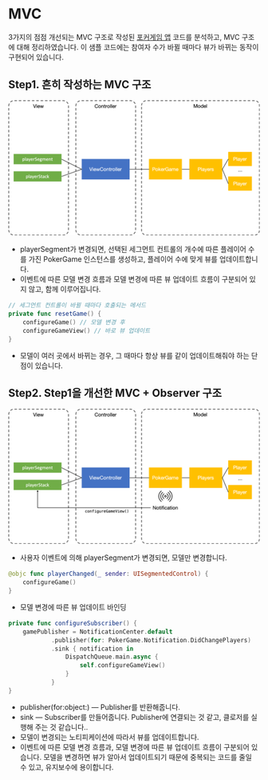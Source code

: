 # MVC

3가지의 점점 개선되는 MVC 구조로 작성된 [포커게임 앱][pokergameapp] 코드를 분석하고, MVC 구조에 대해 정리하였습니다. 이 샘플 코드에는 참여자 수가 바뀔 때마다 뷰가 바뀌는 동작이 구현되어 있습니다.

## Step1. 흔히 작성하는 MVC 구조

![MVC](MVC.png)

- playerSegment가 변경되면, 선택된 세그먼트 컨트롤의 개수에 따른 플레이어 수를 가진 PokerGame 인스턴스를 생성하고, 플레이어 수에 맞게 뷰를 업데이트합니다.
- 이벤트에 따른 모델 변경 흐름과 모델 변경에 따른 뷰 업데이트 흐름이 구분되어 있지 않고, 함께 이루어집니다.

```swift
// 세그먼트 컨트롤이 바뀔 때마다 호출되는 메서드
private func resetGame() {
    configureGame() // 모델 변경 후
    configureGameView() // 바로 뷰 업데이트
}
```

- 모델이 여러 곳에서 바뀌는 경우, 그 때마다 항상 뷰를 같이 업데이트해줘야 하는 단점이 있습니다.

## Step2. Step1을 개선한 MVC + Observer 구조

![MVC+Observer](MVC+Observer.png)

- 사용자 이벤트에 의해 playerSegment가 변경되면, 모델만 변경합니다.

```swift
@objc func playerChanged(_ sender: UISegmentedControl) {
    configureGame()
}
```

- 모델 변경에 따른 뷰 업데이트 바인딩

```swift
private func configureSubscriber() {
    gamePublisher = NotificationCenter.default
            .publisher(for: PokerGame.Notification.DidChangePlayers)
            .sink { notification in
                DispatchQueue.main.async {
                    self.configureGameView()
                }
            }
}
```

- publisher(for:object:) — Publisher를 반환해줍니다.
- sink — Subscriber를 만들어줍니다. Publisher에 연결되는 것 같고, 클로저를 실행해 주는 것 같습니다..
- 모델이 변경되는 노티피케이션에 따라서 뷰를 업데이트합니다.
- 이벤트에 따른 모델 변경 흐름과, 모델 변경에 따른 뷰 업데이트 흐름이 구분되어 있습니다. 모델을 변경하면 뷰가 알아서 업데이트되기 때문에 중복되는 코드를 줄일 수 있고, 유지보수에 용이합니다.






[pokergameapp]: https://github.com/godrm/swift-pokergameapp/

